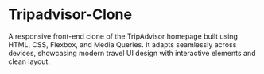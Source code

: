 # Tripadvisor-Clone

A responsive front-end clone of the TripAdvisor homepage built using HTML, CSS, Flexbox, and Media Queries.
It adapts seamlessly across devices, showcasing modern travel UI design with interactive elements and clean layout.
